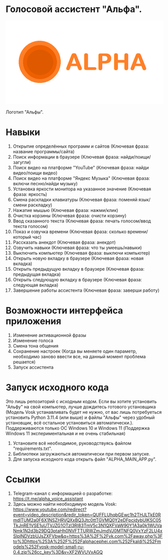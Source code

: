 # Голосовой ассистент "Альфа".
![screenshot](https://github.com/maxstepashka/Alpha-voice-assistant/blob/main/Alpha_voice_assistant_logo.png)

Логотип "Альфы".
# Навыки
1) Открытие определённых программ и сайтов (Ключевая фраза: название программы/сайта)
2) Поиск информации в браузере (Ключевая фраза: найди/поищи/загугли)
3) Поиск видео на платформе "YouTube" (Ключевая фраза: найди видео/поищи видео)
4) Поиск видео на платформе "Яндекс Музыка" (Ключевая фраза: включи песню/найди музыку)
5) Установка яркости монитора на указанное значение (Ключевая фраза: яркость)
6) Смена раскладки клавиатуры (Ключевая фраза: поменяй язык/смени раскладку)
7) Нажатие мышью (Ключевая фраза: нажми/клик)
8) Очистка корзины (Ключевая фраза: очисти корзину)
9) Ввод сказанного текста (Ключевая фраза: печать голосом/ввод текста голосом)
10) Показ и озвучка времени (Ключевая фраза: сколько времени/который час)
11) Рассказать анекдот (Ключевая фраза: анекдот)
12) Озвучить навыки (Ключевая фраза: что ты умеешь/навыки)
13) Выключить компьютер (Ключевая фраза: выключи компьютер)
14) Открыть новую вкладку в браузере (Ключевая фраза: новая вкладка)
15) Открыть предыдущую вкладку в браузере (Ключевая фраза: предыдущая вкладка)
16) Открыть следующую вкладку в браузере (Ключевая фраза: следующая вкладка)
17) Завершение работы ассистента (Ключевая фраза: заверши работу)
# Возможности интерфейса приложения
1) Изменение активационной фразы
2) Изменение голоса
3) Смена тона общения
4) Сохранение настроек (Когда вы меняете один параметр, необходимо заново ввести все, на данный момент проблема решается)
5) Запуск ассистента
# Запуск исходного кода
Это лишь репозиторий с исходным кодом. Если вы хотите установить "Альфу" на свой компьютер, лучше дождитесь готового установщика (Модель Vosk устанавливать будет не нужно, от вас лишь потребуеться установить Python 3.11.4 (или выше) и файлы "Альфы" через удобный установщик, всё остальное установиться автоматически.).
Поддерживаются только ОС Windows 10 и Windows 11 (Поддержка Windows 11 экспериментальная и не очень стабильная)
1) Установите всё необходимое, руководствуясь файлом "requirements.txt".
2) Библиотеки загружаються автоматически при первом запуске.
3) Для запуска исходного кода открыть файл "ALPHA_MAIN_APP.py".
# Ссылки
1) Telegram-канал с информацией о разработке: https://t.me/alpha_voice_assistant
2) Здесь можно найти необходимую модель Vosk: https://www.youtube.com/redirect?event=video_description&redir_token=QUFFLUhqbGEwc1h2THJLTkE0RmdlTUM2a0F6X1NSZHRVQXxBQ3Jtc0ttTGVMQ0Y2eDFpcjdybUlKSC05TkJnRE1VSE1uUTVJZG1OTzl3Rl83TmV5c3N1QXFVaW90Y1A3a0k1WUVaNmk1N2d3b29DQ3ptaHh0NVFTTURWZmJmdVJ0MTNFQ0VxYzF2LU4xSlpINDVzbUJsZXFVbw&q=https%3A%2F%2Fvk.com%2Faway.php%3Fto%3Dhttps%253A%252F%252Falphacephei.com%252Fkaldi%252Fmodels%252Fvosk-model-small-ru-0.4.zip%26cc_key%3D&v=XF2WVUVxAGQ
